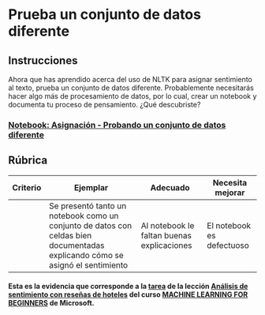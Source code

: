 # Prueba un conjunto de datos diferente

## Instrucciones

Ahora que has aprendido acerca del uso de NLTK para asignar sentimiento al texto, prueba un conjunto de datos diferente. Probablemente necesitarás hacer algo más de procesamiento de datos, por lo cual, crear un notebook y documenta tu proceso de pensamiento. ¿Qué descubriste?

<h3><a href="./assignament.ipynb">Notebook: Asignación - Probando un conjunto de datos diferente</a></h3>

## Rúbrica

| Criterio | Ejemplar                                                                                                         | Adecuado                                  | Necesita mejorar      |
| -------- | ----------------------------------------------------------------------------------------------------------------- | ----------------------------------------- | ---------------------- |
|          | Se presentó tanto un notebook como un conjunto de datos con celdas bien documentadas explicando cómo se asignó el sentimiento | Al notebook le faltan buenas explicaciones | El notebook es defectuoso |

#### Esta es la evidencia que corresponde a la <a href="https://github.com/microsoft/ML-For-Beginners/blob/main/6-NLP/5-Hotel-Reviews-2/translations/assignment.es.md">tarea</a> de la lección <a href="https://github.com/microsoft/ML-For-Beginners/blob/main/6-NLP/5-Hotel-Reviews-2/translations/README.es.md">Análisis de sentimiento con reseñas de hoteles</a> del curso <a href="https://github.com/microsoft/ML-For-Beginners/tree/main"> MACHINE LEARNING FOR BEGINNERS</a> de Microsoft.
